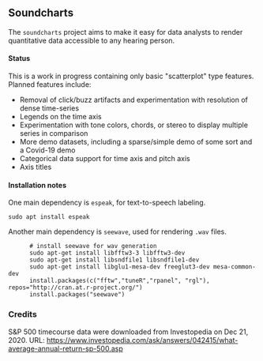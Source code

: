 ## Soundcharts

The `soundcharts` project aims to make it easy for data analysts to render quantitative data accessible to any hearing person.  

#### Status

This is a work in progress containing only basic "scatterplot" type features. Planned features include:

- Removal of click/buzz artifacts and experimentation with resolution of dense time-series
- Legends on the time axis
- Experimentation with tone colors, chords, or stereo to display multiple series in comparison
- More demo datasets, including a sparse/simple demo of some sort and a Covid-19 demo
- Categorical data support for time axis and pitch axis
- Axis titles

#### Installation notes

One main dependency is `espeak`, for text-to-speech labeling.

    sudo apt install espeak          

Another main dependency is `seewave`, used for rendering `.wav` files.
        
          # install seewave for wav generation
          sudo apt-get install libfftw3-3 libfftw3-dev
          sudo apt-get install libsndfile1 libsndfile1-dev
          sudo apt-get install libglu1-mesa-dev freeglut3-dev mesa-common-dev
          install.packages(c("fftw","tuneR","rpanel", "rgl"), repos="http://cran.at.r-project.org/")
          install.packages("seewave")


### Credits

S&P 500 timecourse data were downloaded from Investopedia
 on Dec 21, 2020. URL: https://www.investopedia.com/ask/answers/042415/what-average-annual-return-sp-500.asp
